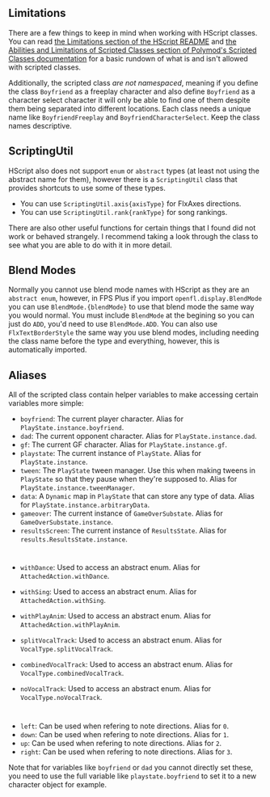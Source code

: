 ## Limitations 

There are a few things to keep in mind when working with HScript classes. You can read [the Limitations section of the HScript README](https://github.com/HaxeFoundation/hscript?tab=readme-ov-file#limitations) and [the Abilities and Limitations of Scripted Classes section of Polymod's Scripted Classes documentation](https://polymod.io/docs/scripted-classes/) for a basic rundown of what is and isn't allowed with scripted classes. 

Additionally, the scripted class *are not namespaced*, meaning if you define the class `Boyfriend` as a freeplay character and also define `Boyfriend` as a character select character it will only be able to find one of them despite them being separated into different locations. Each class needs a unique name like `BoyfriendFreeplay` and `BoyfriendCharacterSelect`. Keep the class names descriptive.

## ScriptingUtil

HScript also does not support `enum` or `abstract` types (at least not using the abstract name for them), however there is a `ScriptingUtil` class that provides shortcuts to use some of these types.

- You can use `ScriptingUtil.axis{axisType}` for FlxAxes directions.
- You can use `ScriptingUtil.rank{rankType}` for song rankings.

There are also other useful functions for certain things that I found did not work or behaved strangely. I recommend taking a look through the class to see what you are able to do with it in more detail.

## Blend Modes

Normally you cannot use blend mode names with HScript as they are an `abstract enum`, however, in FPS Plus if you import `openfl.display.BlendMode` you can use `BlendMode.{blendMode}` to use that blend mode the same way you would normal. You must include `BlendMode` at the begining so you can just do `ADD`, you'd need to use `BlendMode.ADD`. You can also use `FlxTextBorderStyle` the same way you use blend modes, including needing the class name before the type and everything, however, this is automatically imported.

## Aliases

All of the scripted class contain helper variables to make accessing certain variables more simple:

- `boyfriend`: The current player character. Alias for `PlayState.instance.boyfriend`.
- `dad`: The current opponent character. Alias for `PlayState.instance.dad`.
- `gf`: The current GF character. Alias for `PlayState.instance.gf`.
- `playstate`: The current instance of `PlayState`. Alias for `PlayState.instance`.
- `tween`: The `PlayState` tween manager. Use this when making tweens in `PlayState` so that they pause when they're supposed to. Alias for `PlayState.instance.tweenManager`.
- `data`: A `Dynamic` map in `PlayState` that can store any type of data. Alias for `PlayState.instance.arbitraryData`.
- `gameover`: The current instance of `GameOverSubstate`. Alias for `GameOverSubstate.instance`.
- `resultsScreen`: The current instance of `ResultsState`. Alias for `results.ResultsState.instance`.
#
- `withDance`: Used to access an abstract enum. Alias for `AttachedAction.withDance`.
- `withSing`: Used to access an abstract enum. Alias for `AttachedAction.withSing`.
- `withPlayAnim`: Used to access an abstract enum. Alias for `AttachedAction.withPlayAnim`.

- `splitVocalTrack`: Used to access an abstract enum. Alias for `VocalType.splitVocalTrack`.
- `combinedVocalTrack`: Used to access an abstract enum. Alias for `VocalType.combinedVocalTrack`.
- `noVocalTrack`: Used to access an abstract enum. Alias for `VocalType.noVocalTrack`.
#
- `left`: Can be used when refering to note directions. Alias for `0`.
- `down`: Can be used when refering to note directions. Alias for `1`.
- `up`: Can be used when refering to note directions. Alias for `2`.
- `right`: Can be used when refering to note directions. Alias for `3`.

Note that for variables like `boyfriend` or `dad` you cannot directly set these, you need to use the full variable like `playstate.boyfriend` to set it to a new character object for example.